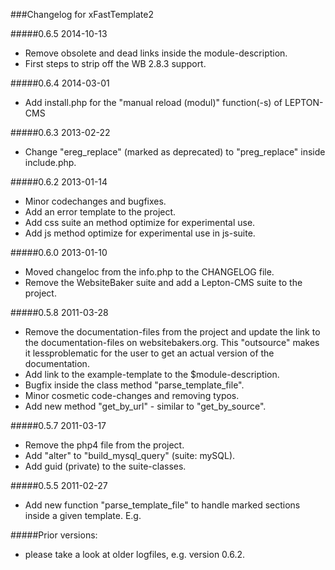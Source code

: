 ###Changelog for xFastTemplate2

#####0.6.5	2014-10-13
- Remove obsolete and dead links inside the module-description.
- First steps to strip off the WB 2.8.3 support.

#####0.6.4	2014-03-01
- Add install.php for the "manual reload (modul)" function(-s) of LEPTON-CMS

#####0.6.3	2013-02-22
- Change "ereg_replace" (marked as deprecated) to "preg_replace" inside include.php.

#####0.6.2	2013-01-14
- Minor codechanges and bugfixes.
- Add an error template to the project.
- Add css suite an method optimize for experimental use.
- Add js method optimize for experimental use in js-suite.

#####0.6.0	2013-01-10
- Moved changeloc from the info.php to the CHANGELOG file.
- Remove the WebsiteBaker suite and add a Lepton-CMS suite to the project.

#####0.5.8	2011-03-28
- Remove the documentation-files from the project and update the link to the documentation-files on websitebakers.org. This "outsource" makes it lessproblematic for the user to get an actual version of the documentation.
- Add link to the example-template to the $module-description.
- Bugfix inside the class method "parse_template_file".
- Minor cosmetic code-changes and removing typos.
- Add new method "get_by_url" - similar to "get_by_source".

#####0.5.7	2011-03-17
- Remove the php4 file from the project.
- Add "alter" to "build_mysql_query" (suite: mySQL).
- Add guid (private) to the suite-classes.

#####0.5.5	2011-02-27
- Add new function "parse_template_file" to handle marked sections inside
	a given template. E.g. <!-- BEGIN keyname:any --> <!-- END keyname:any -->
	
#####Prior versions:
- please take a look at older logfiles, e.g. version 0.6.2.
